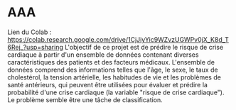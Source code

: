 # AAA
Lien du Colab : https://colab.research.google.com/drive/1CjJiyYic9WZvzUGWPv0jX_K8d_T6Rej_?usp=sharing
L'objectif de ce projet est de prédire le risque de crise cardiaque à partir d'un ensemble de données contenant diverses caractéristiques des patients et des facteurs médicaux. L'ensemble de données comprend des informations telles que l'âge, le sexe, le taux de cholestérol, la tension artérielle, les habitudes de vie et les problèmes de santé antérieurs, qui peuvent être utilisées pour évaluer et prédire la probabilité d'une crise cardiaque (la variable "risque de crise cardiaque").
Le problème semble être une tâche de classification.
